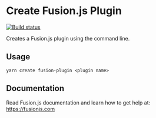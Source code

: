 # Create Fusion.js Plugin

[![Build status](https://badge.buildkite.com/7a82192275779f6a8ba81f7d4a1b0d294256838faa1dfdf080.svg?branch=master)](https://buildkite.com/uberopensource/fusionjs)

Creates a Fusion.js plugin using the command line.

## Usage

```
yarn create fusion-plugin <plugin name>
```

## Documentation

Read Fusion.js documentation and learn how to get help at: https://fusionjs.com
